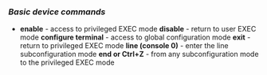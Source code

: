 ### ___Basic device commands___
- 
  __enable__ - access to privileged EXEC mode
  __disable__ - return to user EXEC mode
  __configure terminal__ - access to global configuration mode
  __exit__ -  return to privileged EXEC mode
  __line (console 0)__ - enter the line subconfiguration mode
  __end or Ctrl+Z__ - from any subconfiguration mode to the privileged EXEC mode
